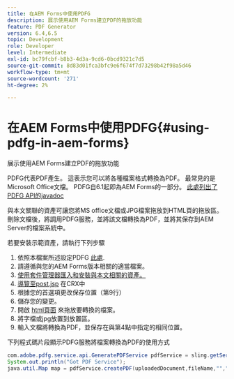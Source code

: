 ```yaml
---
title: 在AEM Forms中使用PDFG
description: 展示使用AEM Forms建立PDF的拖放功能
feature: PDF Generator
version: 6.4,6.5
topic: Development
role: Developer
level: Intermediate
exl-id: bc79fcbf-b8b3-4d3a-9cd6-0bcd9321c7d5
source-git-commit: 8d83d01fca3bfc9e6f674f7d73298b42f98a5d46
workflow-type: tm+mt
source-wordcount: '271'
ht-degree: 2%

---
```


# 在AEM Forms中使用PDFG{#using-pdfg-in-aem-forms}

展示使用AEM Forms建立PDF的拖放功能

PDFG代表PDF產生。 這表示您可以將各種檔案格式轉換為PDF。 最常見的是Microsoft Office文檔。 PDFG自6.1起即為AEM Forms的一部分。
[此處列出了PDFG API的javadoc](https://www.adobe.io/experience-manager/reference-materials/6-5/forms/javadocs/index.html?com/adobe/fd/output/api/OutputService.html)

與本文關聯的資產可讓您將MS office文檔或JPG檔案拖放到HTML頁的拖放區。 刪除文檔後，將調用PDFG服務，並將該文檔轉換為PDF，並將其保存到AEM Server的檔案系統中。

若要安裝示範資產，請執行下列步驟

1. 依照本檔案所述設定PDFG [此處](https://helpx.adobe.com/tw/experience-manager/6-4/forms/using/install-configure-pdf-generator.html).
1. 請遵循與您的AEM Forms版本相關的適當檔案。
1. [使用套件管理器匯入和安裝與本文相關的資產。](assets/createpdfgdemov2.zip)
1. [導覽至post.jsp](http://localhost:4502/apps/AemFormsSamples/components/createPDF/POST.jsp) 在CRX中
1. 根據您的首選項更改保存位置（第9行）
1. 儲存您的變更。
1. 開啟 [  html頁面](http://localhost:4502/content/DocumentServices/CreatePDFG.html) 來拖放要轉換的檔案。
1. 將字檔或jpg放置到放置區。
1. 輸入文檔將轉換為PDF，並保存在與第4點中指定的相同位置。

下列程式碼片段顯示PDFG服務將檔案轉換為PDF的使用方式

```java
com.adobe.pdfg.service.api.GeneratePDFService pdfService = sling.getService(com.adobe.pdfg.service.api.GeneratePDFService.class);
System.out.println("Got PDF Service");
java.util.Map map = pdfService.createPDF(uploadedDocument,fileName,"","Standard","No Security", null, null);
```

